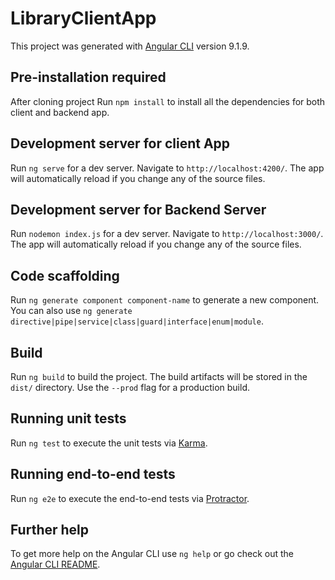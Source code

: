 # LibraryClientApp

This project was generated with [Angular CLI](https://github.com/angular/angular-cli) version 9.1.9.

## Pre-installation required
After cloning project Run `npm install` to install all the dependencies for both client and backend app. 

## Development server for client App

Run `ng serve` for a dev server. Navigate to `http://localhost:4200/`. The app will automatically reload if you change any of the source files.

## Development server for Backend Server 

Run `nodemon index.js` for a dev server. Navigate to `http://localhost:3000/`. The app will automatically reload if you change any of the source files.

## Code scaffolding

Run `ng generate component component-name` to generate a new component. You can also use `ng generate directive|pipe|service|class|guard|interface|enum|module`.

## Build

Run `ng build` to build the project. The build artifacts will be stored in the `dist/` directory. Use the `--prod` flag for a production build.

## Running unit tests

Run `ng test` to execute the unit tests via [Karma](https://karma-runner.github.io).

## Running end-to-end tests

Run `ng e2e` to execute the end-to-end tests via [Protractor](http://www.protractortest.org/).

## Further help

To get more help on the Angular CLI use `ng help` or go check out the [Angular CLI README](https://github.com/angular/angular-cli/blob/master/README.md).

